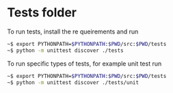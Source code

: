 # Tests folder

To run tests, install the re queirements and run

```bash
~$ export PYTHONPATH=$PYTHONPATH:$PWD/src:$PWD/tests
~$ python -m unittest discover ./tests
```

To run specific types of tests, for example unit test run

```bash
~$ export PYTHONPATH=$PYTHONPATH:$PWD/src:$PWD/tests
~$ python -m unittest discover ./tests/unit
```
